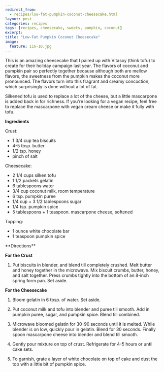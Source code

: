 ```yaml
---
redirect_from: 
  - recipes/low-fat-pumpkin-coconut-cheesecake.html
layout: post
categories: recipes
tags: [recipes, cheesecake, sweets, pumpkin, coconut]
excerpt: 
title: "Low-Fat Pumpkin Coconut Cheesecake"
image:
  feature: 116-10.jpg
---
```


This is an amazing cheesecake that I paired up with Vitasoy (think tofu) to create for their holiday campaign last year.  The flavors of coconut and pumpkin pair so perfectly together because although both are mellow flavors, the sweetness from the pumpkin makes the coconut more pronounced.  The flavors turn into this fragrant and creamy concoction, which surprisingly is done without a lot of fat.  

Silkened tofu is used to replace a lot of the cheese, but a little mascarpone is added back in for richness.  If you're looking for a vegan recipe, feel free to replace the mascarpone with vegan cream cheese or make it fully with tofu.   


<section class='recipe'>
<span class="ingredients"><p><strong>Ingredients</strong></p>

<p>Crust:</p>

<ul><li>1 3/4 cup tea biscuits</li><li>4-5 tbsp. butter</li><li>1/2 tsp. honey</li><li>pinch of salt</li></ul>

<p>Cheesecake:</p>

<ul><li>2 1/4 cups silken tofu</li><li>1 1/2 packets gelatin </li><li>6 tablespoons water</li><li>3/4 cup coconut milk, room temperature</li><li>6 tsp. pumpkin puree</li><li>1/4 cup + 3 1/2 tablespoons sugar </li><li>1/4 tsp. pumpkin spice </li><li>5 tablespoons + 1 teaspoon. mascarpone cheese, softened</li></ul>

<p>Topping:</p>
<ul>
<li>1 ounce white chocolate bar</li>
<li>1 teaspoon pumpkin spice</li>
</ul>
</span>
<span class="directions" markdown="block">
**Directions**

__For the Crust__

1. Put biscuits in blender, and blend till completely crushed. Melt butter and honey together in the microwave. Mix biscuit crumbs, butter, honey, and salt together. Press crumbs tightly into the bottom of an 8-inch spring form pan. Set aside.

__For the Cheesecake__

1. Bloom gelatin in 6 tbsp. of water. Set aside.

2. Put coconut milk and tofu into blender and puree till smooth.  Add in pumpkin puree, sugar, and pumpkin spice. Blend till combined. 

3. Microwave bloomed gelatin for 30-90 seconds until it is melted. While blender is on low, quickly pour in gelatin. Blend for 30 seconds. Finally spoon mascarpone cheese into blender and blend till smooth.

4. Gently pour mixture on top of crust. Refrigerate for 4-5 hours or until cake sets.

12. To garnish, grate a layer of white chocolate on top of cake and dust the top with a little bit of pumpkin spice.